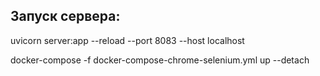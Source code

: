 ## Запуск сервера:
uvicorn server:app --reload --port 8083 --host localhost

docker-compose -f docker-compose-chrome-selenium.yml up --detach 

